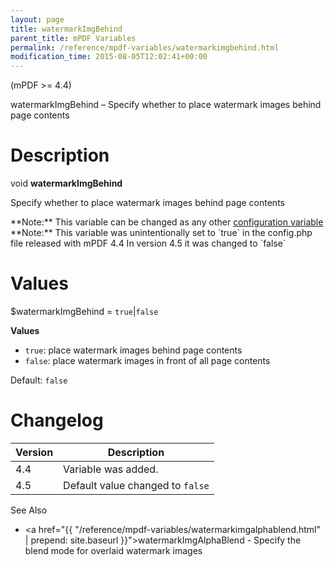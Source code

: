 ```yaml
---
layout: page
title: watermarkImgBehind
parent_title: mPDF Variables
permalink: /reference/mpdf-variables/watermarkimgbehind.html
modification_time: 2015-08-05T12:02:41+00:00
---
```


(mPDF >= 4.4)

watermarkImgBehind – Specify whether to place watermark images behind page contents

# Description

void **watermarkImgBehind**

Specify whether to place watermark images behind page contents

<div class="alert alert-info" role="alert" markdown="1">
  **Note:** This variable can be changed as any other
  <a href="{{ "/configuration/configuration-v7-x.html" | prepend: site.baseurl }}">configuration variable</a>
</div>

<div class="alert alert-info" role="alert" markdown="1">
  **Note:** This variable was unintentionally set to
  `true` in the <span class="filename">config.php</span> file released with mPDF 4.4
  In version 4.5 it was changed to `false`
</div>

# Values

<span class="parameter">$watermarkImgBehind</span> = `true`\|`false`

**Values**

* `true`: place watermark images behind page contents
* `false`: place watermark images in front of all page contents

Default: `false`

# Changelog

<table class="table">
<thead>
<tr>
  <th>Version</th>
  <th>Description</th>
</tr>
</thead>
<tbody>
<tr>
  <td>4.4</td>
  <td>Variable was added.</td>
</tr>
<tr>
  <td>4.5</td>
  <td>Default value changed to <code>false</code></td>
</tr>
</tbody>
</table>

See Also

- <a href="{{ "/reference/mpdf-variables/watermarkimgalphablend.html" | prepend: site.baseurl }}">watermarkImgAlphaBlend</a> - Specify the blend mode for overlaid watermark images

